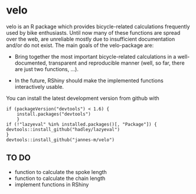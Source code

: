 <!-- README.md is generated from README.Rmd. Please edit that file -->


velo
====

velo is an R package which provides bicycle-related calculations frequently used by bike enthusiasts. Until now many of these functions are spread over the web, are unreliable mostly due to insufficient documentation and/or do not exist. The main goals of the velo-package are:

-   Bring together the most important bicycle-related calculations in a well-documented, transparent and reproducible manner (well, so far, there are just two functions, ...).

-   In the future, RShiny should make the implemented functions interactively usable.

You can install the latest development version from github with

``` {.r}
if (packageVersion("devtools") < 1.6) {
    install.packages("devtools")    
    }
if (!"lazyeval" %in% installed.packages()[, "Package"]) {
devtools::install_github("hadley/lazyeval")  
}
devtools::install_github("jannes-m/velo")
```

TO DO
-----

-   function to calculate the spoke length
-   function to calculate the chain length
-   implement functions in RShiny
